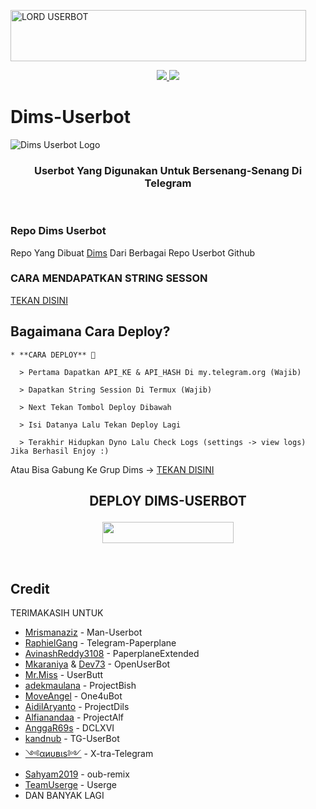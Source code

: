 <a href="https://cooltext.com"><img src="https://telegra.ph/file/e92710c836bc728a84d97.gif" width="473" height="82" alt="LORD USERBOT" /></a>


<p align="center">
  <a href="https://github.com/Boncel-Cell/kontoll/fork">
    <img src="https://img.shields.io/github/forks/Boncel-Cell/kontoll?label=Fork&style=social">
    
  </a>
  <a href="https://github.com/Boncel-Cell/kontoll">
    <img src="https://img.shields.io/github/stars/Boncel-Cell/kontol?style=social">
  </a>
</p>  

# Dims-Userbot
![Dims Userbot Logo](https://telegra.ph/file/22f40b9b54fabf417ddda.jpg)

<h3 align="center">Userbot Yang Digunakan Untuk Bersenang-Senang Di Telegram</h3>
<p align="center">&nbsp;</p>

### Repo Dims Userbot
Repo Yang Dibuat [Dims](https://t.me/Dims_whydi) Dari Berbagai Repo Userbot Github 


### CARA MENDAPATKAN STRING SESSON

[TEKAN DISINI](https://replit.com/@BoncelCell/stringen#main.py)

## Bagaimana Cara Deploy?

```
* **CARA DEPLOY** 🔧

  > Pertama Dapatkan API_KE & API_HASH Di my.telegram.org (Wajib)

  > Dapatkan String Session Di Termux (Wajib)

  > Next Tekan Tombol Deploy Dibawah

  > Isi Datanya Lalu Tekan Deploy Lagi

  > Terakhir Hidupkan Dyno Lalu Check Logs (settings -> view logs) Jika Berhasil Enjoy :)
```
Atau Bisa Gabung Ke Grup Dims -> [TEKAN DISINI](https://t.me/Cari_Pacar_doi_indonesia)
## <p align="center">DEPLOY DIMS-USERBOT</p>


<p align="center"><a href="https://dashboard.heroku.com/new?template=https://github.com/Boncel-Cell/Dims-Userbot/tree/main"> <img src="https://img.shields.io/badge/Deploy%20Ke%20Heroku-magenta?style=flat&logo=heroku" width="210" height="34.45" /></a></p>

<br>
</p>

## Credit
TERIMAKASIH UNTUK

*   [Mrismanaziz](https://github.com/mrismanaziz) - Man-Userbot
*   [RaphielGang](https://github.com/RaphielGang) - Telegram-Paperplane
*   [AvinashReddy3108](https://github.com/AvinashReddy3108) - PaperplaneExtended
*   [Mkaraniya](https://github.com/mkaraniya) & [Dev73](https://github.com/Devp73) - OpenUserBot
*   [Mr.Miss](https://github.com/keselekpermen69) - UserButt
*   [adekmaulana](https://github.com/adekmaulana) - ProjectBish
*   [MoveAngel](https://github.com/MoveAngel) - One4uBot
*   [AidilAryanto](https://github.com/aidilaryanto) - ProjectDils 
*   [Alfianandaa](https://github.com/alfianandaa/ProjectAlf) - ProjectAlf
*   [AnggaR69s](https://github.com/GengKapak/DCLXVI) - DCLXVI
*   [kandnub](https://github.com/kandnub) - TG-UserBot
*   [༺αиυвιѕ༻](https://github.com/Dark-Princ3) - X-tra-Telegram
*   [Sahyam2019](https://github.com/sahyam2019/oub-remix) - oub-remix
*   [TeamUserge](https://github.com/UsergeTeam/Userge) - Userge
*   DAN BANYAK LAGI 
